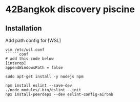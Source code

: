 # 42Bangkok discovery piscine

## Installation

Add path config for [WSL]
```shell
vim /etc/wsl.conf
``````conf
# add this code below
[interop]
appendWindowsPath = false
```

```shell
sudo apt-get install -y nodejs npm
```

```shell
npm install eslint --save-dev
./node_modules/.bin/eslint --init
npx install-peerdeps --dev eslint-config-airbnb
```
